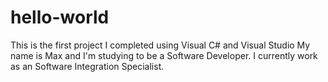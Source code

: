 # hello-world
This is the first project I completed using Visual C# and Visual Studio
My name is Max and I'm studying to be a Software Developer. I currently work as an Software Integration Specialist.
